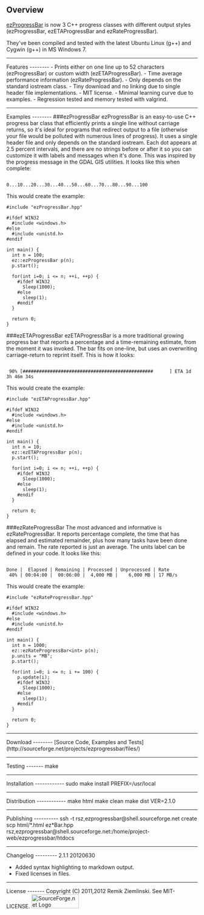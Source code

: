 Overview
--------
[ezProgressBar][1] is now 3 C++ progress classes with different output styles (ezProgressBar, ezETAProgressBar and ezRateProgressBar).

They've been compiled and tested with the latest Ubuntu Linux (g++) and Cygwin (g++) in MS Windows 7.

[1]: https://sourceforge.net/projects/ezprogressbar/

<hr>
Features
--------
-   Prints either on one line up to 52 characters (ezProgressBar) or custom width (ezETAProgressBar).
-   Time average performance information (ezRateProgressBar).
-   Only depends on the standard iostream class.
-   Tiny download and no linking due to single header file implementations.
-   MIT license.
-   Minimal learning curve due to examples.
-   Regression tested and memory tested with valgrind.

<hr>
Examples
--------
###ezProgressBar
ezProgressBar is an easy-to-use C++ progress bar class that efficiently prints a single line without carriage returns, so it's ideal for programs that redirect output to a file (otherwise your file would be polluted with numerous lines of progress). It uses a single header file and only depends on the standard iostream. Each dot appears at 2.5 percent intervals, and there are no strings before or after it so you can customize it with labels and messages when it's done. This was inspired by the progress message in the GDAL GIS utilities. It looks like this when complete:

<pre><code>
0...10...20...30...40...50...60...70...80...90...100
</code></pre>

This would create the example:

    #include "ezProgressBar.hpp"
    
    #ifdef WIN32
      #include <windows.h>
    #else
      #include <unistd.h>
    #endif

    int main() {
      int n = 100;
      ez::ezProgressBar p(n);
      p.start();
      
      for(int i=0; i <= n; ++i, ++p) {
        #ifdef WIN32
          Sleep(1000);
        #else
          sleep(1);
        #endif
      }
      
      return 0;
    }

###ezETAProgressBar
ezETAProgressBar is a more traditional growing progress bar that reports a percentage and a time-remaining estimate, from the moment it was invoked. The bar fits on one-line, but uses an overwriting carriage-return to reprint itself. This is how it looks:

<pre><code>
 90% [################################################      ] ETA 1d 3h 46m 34s
</code></pre>

This would create the example:

    #include "ezETAProgressBar.hpp"
    
    #ifdef WIN32
      #include <windows.h>
    #else
      #include <unistd.h>
    #endif

    int main() {
      int n = 10;
      ez::ezETAProgressBar p(n);
      p.start();
      
      for(int i=0; i <= n; ++i, ++p) {
        #ifdef WIN32
          Sleep(1000);
        #else
          sleep(1);
        #endif
      }
      
      return 0;
    }
    
###ezRateProgressBar
The most advanced and informative is ezRateProgressBar. It reports percentage complete, the time that has elapsed and estimated remainder, plus how many tasks have been done and remain. The rate reported is just an average. The units label can be defined in your code. It looks like this:

<pre><code>
Done |  Elapsed | Remaining | Processed | Unprocessed | Rate
 40% | 00:04:00 |  00:06:00 |  4,000 MB |    6,000 MB | 17 MB/s 
</code></pre>

This would create the example:

    #include "ezRateProgressBar.hpp"
    
    #ifdef WIN32
      #include <windows.h>
    #else
      #include <unistd.h>
    #endif

    int main() {
      int n = 1000;
      ez::ezRateProgressBar<int> p(n);
      p.units = "MB";
      p.start();
      
      for(int i=0; i <= n; i += 100) {
        p.update(i);
        #ifdef WIN32
          Sleep(1000);
        #else
          sleep(1);
        #endif
      }
      
      return 0;
    }
    
<hr>
Download
--------
[Source Code, Examples and Tests](http://sourceforge.net/projects/ezprogressbar/files/)

<hr>
Testing
-------
    make

<hr>
Installation
------------
    sudo make install PREFIX=/usr/local
   
<hr>
Distribution
------------
    make html
    make clean
    make dist VER=2.1.0

<hr>
Publishing
----------
    ssh -t rsz,ezprogressbar@shell.sourceforge.net create
    scp html/*.html ez*Bar.hpp rsz,ezprogressbar@shell.sourceforge.net:/home/project-web/ezprogressbar/htdocs

<hr>
Changelog
---------
2.1.1 20120630

-   Added syntax highlighting to markdown output.
-   Fixed licenses in files.

<hr>
License
-------
Copyright (C) 2011,2012 Remik Ziemlinski. See MIT-LICENSE.

<a href="http://sourceforge.net">
<img src="http://sourceforge.net/sflogo.php?group_id=545202&amp;type=2" 
width="125" height="37" border="0" alt="SourceForge.net Logo" /></a>

<link rel="stylesheet" href="http://yandex.st/highlightjs/7.0/styles/default.min.css">
<script src="http://yandex.st/highlightjs/7.0/highlight.min.js"></script>
<script>hljs.initHighlightingOnLoad();</script>